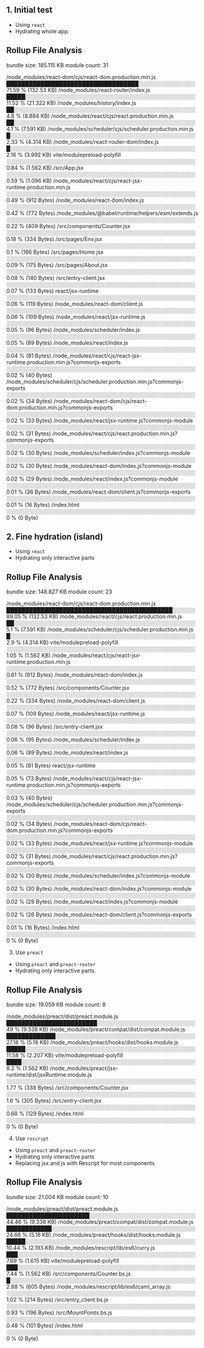 ## 1. Initial test

- Using `react`
- Hydrating whole app.

Rollup File Analysis
-----------------------------
bundle size:    185.115 KB
module count:   31

/node_modules/react-dom/cjs/react-dom.production.min.js
███████████████████████████████████░░░░░░░░░░░░░░░ 71.59 % (132.53 KB)
/node_modules/react-router/index.js
█████░░░░░░░░░░░░░░░░░░░░░░░░░░░░░░░░░░░░░░░░░░░░░ 11.52 % (21.322 KB)
/node_modules/history/index.js
██░░░░░░░░░░░░░░░░░░░░░░░░░░░░░░░░░░░░░░░░░░░░░░░░ 4.8 % (8.884 KB)
/node_modules/react/cjs/react.production.min.js
██░░░░░░░░░░░░░░░░░░░░░░░░░░░░░░░░░░░░░░░░░░░░░░░░ 4.1 % (7.591 KB)
/node_modules/scheduler/cjs/scheduler.production.min.js
█░░░░░░░░░░░░░░░░░░░░░░░░░░░░░░░░░░░░░░░░░░░░░░░░░ 2.33 % (4.314 KB)
/node_modules/react-router-dom/index.js
█░░░░░░░░░░░░░░░░░░░░░░░░░░░░░░░░░░░░░░░░░░░░░░░░░ 2.16 % (3.992 KB)
vite/modulepreload-polyfill
░░░░░░░░░░░░░░░░░░░░░░░░░░░░░░░░░░░░░░░░░░░░░░░░░░ 0.84 % (1.562 KB)
/src/App.jsx
░░░░░░░░░░░░░░░░░░░░░░░░░░░░░░░░░░░░░░░░░░░░░░░░░░ 0.59 % (1.096 KB)
/node_modules/react/cjs/react-jsx-runtime.production.min.js
░░░░░░░░░░░░░░░░░░░░░░░░░░░░░░░░░░░░░░░░░░░░░░░░░░ 0.49 % (912 Bytes)
/node_modules/react-dom/index.js
░░░░░░░░░░░░░░░░░░░░░░░░░░░░░░░░░░░░░░░░░░░░░░░░░░ 0.42 % (772 Bytes)
/node_modules/@babel/runtime/helpers/esm/extends.js
░░░░░░░░░░░░░░░░░░░░░░░░░░░░░░░░░░░░░░░░░░░░░░░░░░ 0.22 % (409 Bytes)
/src/components/Counter.jsx
░░░░░░░░░░░░░░░░░░░░░░░░░░░░░░░░░░░░░░░░░░░░░░░░░░ 0.18 % (334 Bytes)
/src/pages/Env.jsx
░░░░░░░░░░░░░░░░░░░░░░░░░░░░░░░░░░░░░░░░░░░░░░░░░░ 0.1 % (186 Bytes)
/src/pages/Home.jsx
░░░░░░░░░░░░░░░░░░░░░░░░░░░░░░░░░░░░░░░░░░░░░░░░░░ 0.09 % (175 Bytes)
/src/pages/About.jsx
░░░░░░░░░░░░░░░░░░░░░░░░░░░░░░░░░░░░░░░░░░░░░░░░░░ 0.08 % (140 Bytes)
/src/entry-client.jsx
░░░░░░░░░░░░░░░░░░░░░░░░░░░░░░░░░░░░░░░░░░░░░░░░░░ 0.07 % (133 Bytes)
react/jsx-runtime
░░░░░░░░░░░░░░░░░░░░░░░░░░░░░░░░░░░░░░░░░░░░░░░░░░ 0.06 % (119 Bytes)
/node_modules/react-dom/client.js
░░░░░░░░░░░░░░░░░░░░░░░░░░░░░░░░░░░░░░░░░░░░░░░░░░ 0.06 % (109 Bytes)
/node_modules/react/jsx-runtime.js
░░░░░░░░░░░░░░░░░░░░░░░░░░░░░░░░░░░░░░░░░░░░░░░░░░ 0.05 % (96 Bytes)
/node_modules/scheduler/index.js
░░░░░░░░░░░░░░░░░░░░░░░░░░░░░░░░░░░░░░░░░░░░░░░░░░ 0.05 % (89 Bytes)
/node_modules/react/index.js
░░░░░░░░░░░░░░░░░░░░░░░░░░░░░░░░░░░░░░░░░░░░░░░░░░ 0.04 % (81 Bytes)
/node_modules/react/cjs/react-jsx-runtime.production.min.js?commonjs-exports
░░░░░░░░░░░░░░░░░░░░░░░░░░░░░░░░░░░░░░░░░░░░░░░░░░ 0.02 % (40 Bytes)
/node_modules/scheduler/cjs/scheduler.production.min.js?commonjs-exports
░░░░░░░░░░░░░░░░░░░░░░░░░░░░░░░░░░░░░░░░░░░░░░░░░░ 0.02 % (34 Bytes)
/node_modules/react-dom/cjs/react-dom.production.min.js?commonjs-exports
░░░░░░░░░░░░░░░░░░░░░░░░░░░░░░░░░░░░░░░░░░░░░░░░░░ 0.02 % (33 Bytes)
/node_modules/react/jsx-runtime.js?commonjs-module
░░░░░░░░░░░░░░░░░░░░░░░░░░░░░░░░░░░░░░░░░░░░░░░░░░ 0.02 % (31 Bytes)
/node_modules/react/cjs/react.production.min.js?commonjs-exports
░░░░░░░░░░░░░░░░░░░░░░░░░░░░░░░░░░░░░░░░░░░░░░░░░░ 0.02 % (30 Bytes)
/node_modules/scheduler/index.js?commonjs-module
░░░░░░░░░░░░░░░░░░░░░░░░░░░░░░░░░░░░░░░░░░░░░░░░░░ 0.02 % (30 Bytes)
/node_modules/react-dom/index.js?commonjs-module
░░░░░░░░░░░░░░░░░░░░░░░░░░░░░░░░░░░░░░░░░░░░░░░░░░ 0.02 % (29 Bytes)
/node_modules/react/index.js?commonjs-module
░░░░░░░░░░░░░░░░░░░░░░░░░░░░░░░░░░░░░░░░░░░░░░░░░░ 0.01 % (26 Bytes)
/node_modules/react-dom/client.js?commonjs-exports
░░░░░░░░░░░░░░░░░░░░░░░░░░░░░░░░░░░░░░░░░░░░░░░░░░ 0.01 % (16 Bytes)
/index.html
░░░░░░░░░░░░░░░░░░░░░░░░░░░░░░░░░░░░░░░░░░░░░░░░░░ 0 % (0 Byte)

## 2. Fine hydration (island)

- Using `react`
- Hydrating only interactive parts

Rollup File Analysis
-----------------------------
bundle size:    148.827 KB
module count:   23

/node_modules/react-dom/cjs/react-dom.production.min.js
████████████████████████████████████████████░░░░░░ 89.05 % (132.53 KB)
/node_modules/react/cjs/react.production.min.js
██░░░░░░░░░░░░░░░░░░░░░░░░░░░░░░░░░░░░░░░░░░░░░░░░ 5.1 % (7.591 KB)
/node_modules/scheduler/cjs/scheduler.production.min.js
█░░░░░░░░░░░░░░░░░░░░░░░░░░░░░░░░░░░░░░░░░░░░░░░░░ 2.9 % (4.314 KB)
vite/modulepreload-polyfill
░░░░░░░░░░░░░░░░░░░░░░░░░░░░░░░░░░░░░░░░░░░░░░░░░░ 1.05 % (1.562 KB)
/node_modules/react/cjs/react-jsx-runtime.production.min.js
░░░░░░░░░░░░░░░░░░░░░░░░░░░░░░░░░░░░░░░░░░░░░░░░░░ 0.61 % (912 Bytes)
/node_modules/react-dom/index.js
░░░░░░░░░░░░░░░░░░░░░░░░░░░░░░░░░░░░░░░░░░░░░░░░░░ 0.52 % (772 Bytes)
/src/components/Counter.jsx
░░░░░░░░░░░░░░░░░░░░░░░░░░░░░░░░░░░░░░░░░░░░░░░░░░ 0.22 % (334 Bytes)
/node_modules/react-dom/client.js
░░░░░░░░░░░░░░░░░░░░░░░░░░░░░░░░░░░░░░░░░░░░░░░░░░ 0.07 % (109 Bytes)
/node_modules/react/jsx-runtime.js
░░░░░░░░░░░░░░░░░░░░░░░░░░░░░░░░░░░░░░░░░░░░░░░░░░ 0.06 % (96 Bytes)
/src/entry-client.jsx
░░░░░░░░░░░░░░░░░░░░░░░░░░░░░░░░░░░░░░░░░░░░░░░░░░ 0.06 % (95 Bytes)
/node_modules/scheduler/index.js
░░░░░░░░░░░░░░░░░░░░░░░░░░░░░░░░░░░░░░░░░░░░░░░░░░ 0.06 % (89 Bytes)
/node_modules/react/index.js
░░░░░░░░░░░░░░░░░░░░░░░░░░░░░░░░░░░░░░░░░░░░░░░░░░ 0.05 % (81 Bytes)
react/jsx-runtime
░░░░░░░░░░░░░░░░░░░░░░░░░░░░░░░░░░░░░░░░░░░░░░░░░░ 0.05 % (73 Bytes)
/node_modules/react/cjs/react-jsx-runtime.production.min.js?commonjs-exports
░░░░░░░░░░░░░░░░░░░░░░░░░░░░░░░░░░░░░░░░░░░░░░░░░░ 0.03 % (40 Bytes)
/node_modules/scheduler/cjs/scheduler.production.min.js?commonjs-exports
░░░░░░░░░░░░░░░░░░░░░░░░░░░░░░░░░░░░░░░░░░░░░░░░░░ 0.02 % (34 Bytes)
/node_modules/react-dom/cjs/react-dom.production.min.js?commonjs-exports
░░░░░░░░░░░░░░░░░░░░░░░░░░░░░░░░░░░░░░░░░░░░░░░░░░ 0.02 % (33 Bytes)
/node_modules/react/jsx-runtime.js?commonjs-module
░░░░░░░░░░░░░░░░░░░░░░░░░░░░░░░░░░░░░░░░░░░░░░░░░░ 0.02 % (31 Bytes)
/node_modules/react/cjs/react.production.min.js?commonjs-exports
░░░░░░░░░░░░░░░░░░░░░░░░░░░░░░░░░░░░░░░░░░░░░░░░░░ 0.02 % (30 Bytes)
/node_modules/scheduler/index.js?commonjs-module
░░░░░░░░░░░░░░░░░░░░░░░░░░░░░░░░░░░░░░░░░░░░░░░░░░ 0.02 % (30 Bytes)
/node_modules/react-dom/index.js?commonjs-module
░░░░░░░░░░░░░░░░░░░░░░░░░░░░░░░░░░░░░░░░░░░░░░░░░░ 0.02 % (29 Bytes)
/node_modules/react/index.js?commonjs-module
░░░░░░░░░░░░░░░░░░░░░░░░░░░░░░░░░░░░░░░░░░░░░░░░░░ 0.02 % (26 Bytes)
/node_modules/react-dom/client.js?commonjs-exports
░░░░░░░░░░░░░░░░░░░░░░░░░░░░░░░░░░░░░░░░░░░░░░░░░░ 0.01 % (16 Bytes)
/index.html
░░░░░░░░░░░░░░░░░░░░░░░░░░░░░░░░░░░░░░░░░░░░░░░░░░ 0 % (0 Byte)

3. Use `preact`

- Using `preact` and `preact-router`
- Hydrating only interactive parts.

Rollup File Analysis
-----------------------------
bundle size:    19.059 KB
module count:   8

/node_modules/preact/dist/preact.module.js
████████████████████████░░░░░░░░░░░░░░░░░░░░░░░░░░ 49 % (9.338 KB)
/node_modules/preact/compat/dist/compat.module.js
█████████████░░░░░░░░░░░░░░░░░░░░░░░░░░░░░░░░░░░░░ 27.18 % (5.18 KB)
/node_modules/preact/hooks/dist/hooks.module.js
█████░░░░░░░░░░░░░░░░░░░░░░░░░░░░░░░░░░░░░░░░░░░░░ 11.58 % (2.207 KB)
vite/modulepreload-polyfill
████░░░░░░░░░░░░░░░░░░░░░░░░░░░░░░░░░░░░░░░░░░░░░░ 8.2 % (1.562 KB)
/node_modules/preact/jsx-runtime/dist/jsxRuntime.module.js
░░░░░░░░░░░░░░░░░░░░░░░░░░░░░░░░░░░░░░░░░░░░░░░░░░ 1.77 % (338 Bytes)
/src/components/Counter.jsx
░░░░░░░░░░░░░░░░░░░░░░░░░░░░░░░░░░░░░░░░░░░░░░░░░░ 1.6 % (305 Bytes)
/src/entry-client.jsx
░░░░░░░░░░░░░░░░░░░░░░░░░░░░░░░░░░░░░░░░░░░░░░░░░░ 0.68 % (129 Bytes)
/index.html
░░░░░░░░░░░░░░░░░░░░░░░░░░░░░░░░░░░░░░░░░░░░░░░░░░ 0 % (0 Byte)

4. Use `rescript`

- Using `preact` and `preact-router`
- Hydrating only interactive parts
- Replacing jsx and js with Rescript for most components

Rollup File Analysis
-----------------------------
bundle size:    21.004 KB
module count:   10

/node_modules/preact/dist/preact.module.js
██████████████████████░░░░░░░░░░░░░░░░░░░░░░░░░░░░ 44.46 % (9.338 KB)
/node_modules/preact/compat/dist/compat.module.js
████████████░░░░░░░░░░░░░░░░░░░░░░░░░░░░░░░░░░░░░░ 24.66 % (5.18 KB)
/node_modules/preact/hooks/dist/hooks.module.js
█████░░░░░░░░░░░░░░░░░░░░░░░░░░░░░░░░░░░░░░░░░░░░░ 10.44 % (2.193 KB)
/node_modules/rescript/lib/es6/curry.js
███░░░░░░░░░░░░░░░░░░░░░░░░░░░░░░░░░░░░░░░░░░░░░░░ 7.69 % (1.615 KB)
vite/modulepreload-polyfill
███░░░░░░░░░░░░░░░░░░░░░░░░░░░░░░░░░░░░░░░░░░░░░░░ 7.44 % (1.562 KB)
/src/components/Counter.bs.js
█░░░░░░░░░░░░░░░░░░░░░░░░░░░░░░░░░░░░░░░░░░░░░░░░░ 2.88 % (605 Bytes)
/node_modules/rescript/lib/es6/caml_array.js
░░░░░░░░░░░░░░░░░░░░░░░░░░░░░░░░░░░░░░░░░░░░░░░░░░ 1.02 % (214 Bytes)
/src/entry_client.bs.js
░░░░░░░░░░░░░░░░░░░░░░░░░░░░░░░░░░░░░░░░░░░░░░░░░░ 0.93 % (196 Bytes)
/src/MountPoints.bs.js
░░░░░░░░░░░░░░░░░░░░░░░░░░░░░░░░░░░░░░░░░░░░░░░░░░ 0.48 % (101 Bytes)
/index.html
░░░░░░░░░░░░░░░░░░░░░░░░░░░░░░░░░░░░░░░░░░░░░░░░░░ 0 % (0 Byte)
